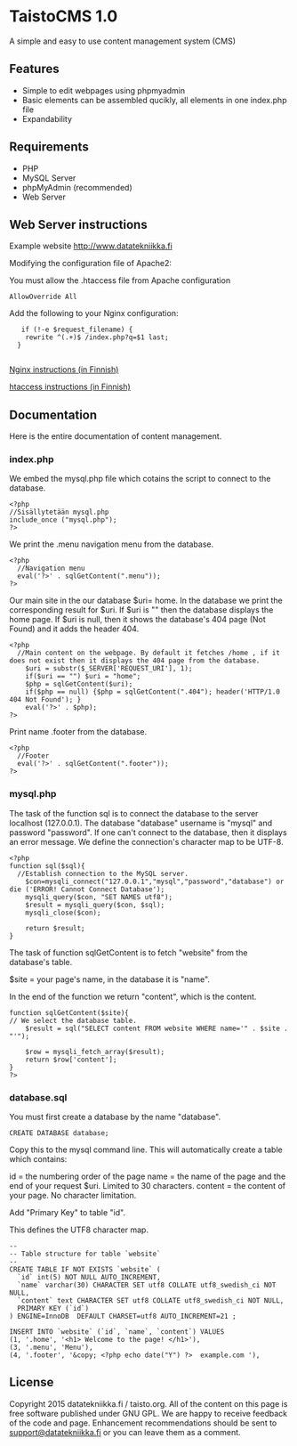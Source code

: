 <h1> TaistoCMS 1.0 </h1>


A simple and easy to use content management system (CMS)

<h2> Features </h2>

* Simple to edit webpages using phpmyadmin
* Basic elements can be assembled qucikly, all elements in one index.php file
* Expandability

<h2> Requirements </h2>


* PHP
* MySQL Server
* phpMyAdmin (recommended)
* Web Server

<h2> Web Server instructions </h2>


Example website http://www.datatekniikka.fi

Modifying the configuration file of Apache2:

You must allow the .htaccess file from Apache configuration
  ```
  AllowOverride All
```
  

Add the following to your Nginx configuration:
```
   if (!-e $request_filename) {
    rewrite ^(.+)$ /index.php?q=$1 last;
  }
  
```
<a href="http://taisto.org/Nginx"> Nginx instructions (in Finnish) </a>

<a href="http://taisto.org/Apache2#.htaccess"> htaccess instructions (in Finnish)</a>

<h2>Documentation </h2>


Here is the entire documentation of content management.
<h3>index.php</h3>


We embed the mysql.php file which cotains the script to connect to the database.
```
<?php
//Sisällytetään mysql.php 
include_once ("mysql.php");
?>
```


We print the .menu navigation menu from the database.
```
<?php 
  //Navigation menu
  eval('?>' . sqlGetContent(".menu"));
?>
```
Our main site in the our database $uri= home.
In the database we print the corresponding result for $uri. If $uri is "" then the database displays the home page. If $uri is null, then it shows the database's 404 page (Not Found) and it adds the header 404.

```
<?php 
  //Main content on the webpage. By default it fetches /home , if it does not exist then it displays the 404 page from the database.
	$uri = substr($_SERVER['REQUEST_URI'], 1);
	if($uri == "") $uri = "home";
	$php = sqlGetContent($uri);
	if($php == null) {$php = sqlGetContent(".404"); header('HTTP/1.0 404 Not Found'); }
	eval('?>' . $php);
?>
```
Print name .footer from the database.
```
<?php 
  //Footer
  eval('?>' . sqlGetContent(".footer"));
?>
```
<h3> mysql.php </h3>

The task of the function sql is to connect the database to the server localhost (127.0.0.1). The database "database" username is "mysql" and password "password". If one can't connect to the database, then it displays an error message. We define the connection's character map to be UTF-8.
```
<?php
function sql($sql){
  //Establish connection to the MySQL server.
	$con=mysqli_connect("127.0.0.1","mysql","password","database") or die ('ERROR! Cannot Connect Database');
	mysqli_query($con, "SET NAMES utf8");
	$result = mysqli_query($con, $sql);
	mysqli_close($con);
	
	return $result;
}
```
The task of function sqlGetContent is to fetch "website" from the database's table.

$site = your page's name, in the database it is "name".

In the end of the function we return "content", which is the content.
```
function sqlGetContent($site){
// We select the database table.
	$result = sql("SELECT content FROM website WHERE name='" . $site . "'");
	
	$row = mysqli_fetch_array($result);
	return $row['content'];
}
?>
```
<h3> database.sql </h3>


You must first create a database by the name "database".

```
CREATE DATABASE database;
```

Copy this to the mysql command line. This will automatically create a table which contains:

id = the numbering order of the page
name = the name of the page and the end of your request $uri. Limited to 30 characters.
content = the content of your page. No character limitation.

Add "Primary Key" to table "id".

This defines the UTF8 character map.
```
--
-- Table structure for table `website`
--
CREATE TABLE IF NOT EXISTS `website` (
  `id` int(5) NOT NULL AUTO_INCREMENT,
  `name` varchar(30) CHARACTER SET utf8 COLLATE utf8_swedish_ci NOT NULL,
  `content` text CHARACTER SET utf8 COLLATE utf8_swedish_ci NOT NULL,
  PRIMARY KEY (`id`)
) ENGINE=InnoDB  DEFAULT CHARSET=utf8 AUTO_INCREMENT=21 ;

INSERT INTO `website` (`id`, `name`, `content`) VALUES
(1, '.home', '<h1> Welcome to the page! </h1>'),
(3, '.menu', 'Menu'),
(4, '.footer', '&copy; <?php echo date("Y") ?>  example.com '),

```


<h2> License </h2>

Copyright 2015 datatekniikka.fi / taisto.org. All of the content on this page is free software published under GNU GPL.
We are happy to receive feedback of the code and page. Enhancement recommendations should be sent to support@datatekniikka.fi or you can leave them as a comment.



